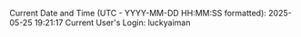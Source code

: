Current Date and Time (UTC - YYYY-MM-DD HH:MM:SS formatted): 2025-05-25 19:21:17
Current User's Login: luckyaiman

